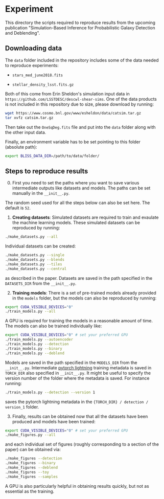 Experiment
========
This directory the scripts required to reproduce results from the upcoming publication "Simulation-Based Inference for Probabilistic Galaxy Detection and Deblending".

## Downloading data

The `data` folder included in the repository includes some of the data needed to reproduce experiments:

- `stars_med_june2018.fits`

- `stellar_density_lsst.fits.gz`

Both of this come from Erin Sheldon's simulation input data in `https://github.com/LSSTDESC/descwl-shear-sims`. One of the data products is not included in this repository due to size, please download by running:

```bash
wget https://www.cosmo.bnl.gov/www/esheldon/data/catsim.tar.gz
tar xvfz catsim.tar.gz
```

Then take out the `OneSqDeg.fits` file and put into the `data` folder along with the other input data.

Finally, an environment variable has to be set pointing to this folder (absolute path):

```bash
export BLISS_DATA_DIR=/path/to/data/folder/
```

## Steps to reproduce results

0. First you need to set the paths where you want to save various intermediate outputs like datasets
and models. The paths can be set manually in the `__init__.py`.

The random seed used for all the steps below can also be set here. The default is `52`.

1. **Creating datasets**: Simulated datasets are required to train and evaulate the machine learning models.
These simulated datasets can be reproduced by running:

```bash
./make_datasets.py --all
```

Individual datasets can be created:

```bash
./make_datasets.py --single
./make_datasets.py --blends
./make_datasets.py --tiles
./make_datasets.py --central
```

as described in the paper. Datasets are saved in the path specified in the `DATASETS_DIR` from the `__init__.py`.

2. **Training models**: There is a set of pre-trained models already provided in the `models` folder, but the
models can also be reproduced by running:

```bash
export CUDA_VISIBLE_DEVICES="0"
./train_models.py --all
```

A GPU is required for training the models in a reasonable amount of time. The models can also be trained individually like:

```bash
export CUDA_VISIBLE_DEVICES="0" # set your preferred GPU
./train_models.py --autoencoder
./train_models.py --detection
./train_models.py --binary
./train_models.py --deblend
```

Models are saved in the path specified in the `MODELS_DIR` from the `__init__.py`. Intermediate [pytorch lightning](https://lightning.ai/docs/pytorch/stable/) training metadata is saved in `TORCH_DIR` also specified in `__init__.py`.
It might be useful to specify the version number of the folder where the metadata is saved. For instance running:

```bash
./train_models.py --detection --version 1
```

saves the pytorch lightning metadata in the `{TORCH_DIR} / detection / version_1` folder.

3. Finally, results can be obtained now that all the datasets have been produced and models have been trained:

```bash
export CUDA_VISIBLE_DEVICES="0" # set your preferred GPU
./make_figures.py --all
```

and each individual set of figures (roughly corresponding to a section of the paper) can be obtained via:

```bash
./make_figures --detection
./make_figures --binary
./make_figures --deblend
./make_figures --toy
./make_figures --samples
```

A GPU is also particularly helpful in obtaining results quickly, but not as essential as the training.
